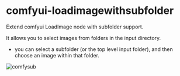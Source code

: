 # comfyui-loadimagewithsubfolder

Extend comfyui LoadImage node with subfolder support.

It allows you to select images from folders in the input directory.

* you can select a subfolder (or the top level input folder), and then choose an image within that folder.

![comfysub](https://github.com/user-attachments/assets/03559db2-8a0f-474f-b098-f8e9aac657bd)
